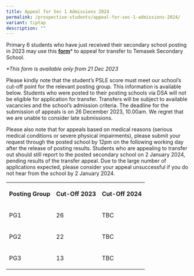 ```yaml
---
title: Appeal for Sec 1 Admissions 2024
permalink: /prospective-students/appeal-for-sec-1-admissions-2024/
variant: tiptap
description: ""
---
```

<p>Primary 6 students who have just received their secondary school posting in 2023 may use this <strong><u>form</u></strong>* to appeal for transfer to Temasek Secondary School.</p><p><em>*This form is available only from 21 Dec 2023</em></p><p>Please kindly note that the student’s PSLE score must meet our school’s cut-off point for the relevant posting group. This information is available below. Students who were posted to their posting schools via DSA will not be eligible for application for transfer. Transfers will be subject to available vacancies and the school’s admission criteria. The deadline for the submission of appeals is on 26 December 2023, 10.00am. We regret that we are unable to consider late submissions.</p><p>Please also note that for appeals based on medical reasons (serious medical conditions or severe physical impairments), please submit your request through the posted school by 12pm on the following working day after the release of posting results. Students who are appealing to transfer out should still report to the posted secondary school on 2 January 2024, pending results of the transfer appeal. Due to the large number of applications expected, please consider your appeal unsuccessful if you do not hear from the school by 2 January 2024.</p><p></p><table><tbody><tr><th rowspan="1" colspan="1"><p>Posting Group</p></th><th rowspan="1" colspan="1"><p>Cut-Off  2023</p></th><th rowspan="1" colspan="1"><p>Cut-Off 2024</p></th></tr><tr><td rowspan="1" colspan="1"><p>PG1</p></td><td rowspan="1" colspan="1"><p>26</p></td><td rowspan="1" colspan="1"><p>TBC</p></td></tr><tr><td rowspan="1" colspan="1"><p>PG2</p></td><td rowspan="1" colspan="1"><p>22</p></td><td rowspan="1" colspan="1"><p>TBC</p></td></tr><tr><td rowspan="1" colspan="1"><p>PG3</p></td><td rowspan="1" colspan="1"><p>13</p></td><td rowspan="1" colspan="1"><p>TBC</p></td></tr></tbody></table><p></p>